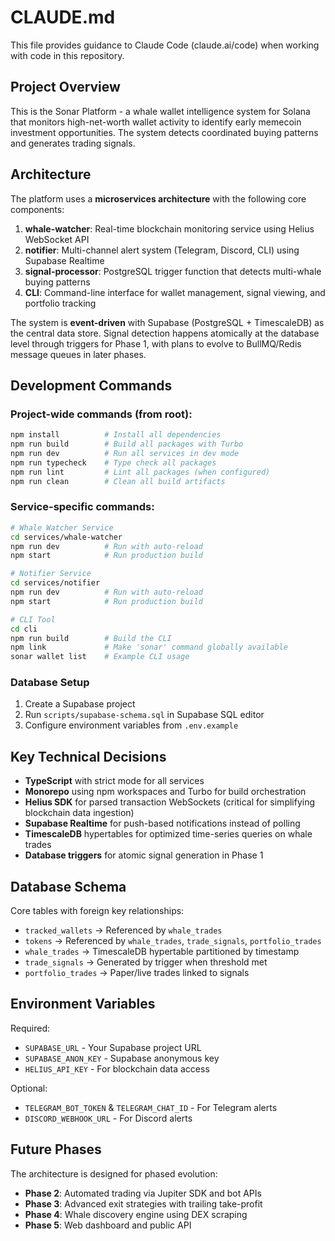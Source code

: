 # CLAUDE.md

This file provides guidance to Claude Code (claude.ai/code) when working with code in this repository.

## Project Overview

This is the Sonar Platform - a whale wallet intelligence system for Solana that monitors high-net-worth wallet activity to identify early memecoin investment opportunities. The system detects coordinated buying patterns and generates trading signals.

## Architecture

The platform uses a **microservices architecture** with the following core components:

1. **whale-watcher**: Real-time blockchain monitoring service using Helius WebSocket API
2. **notifier**: Multi-channel alert system (Telegram, Discord, CLI) using Supabase Realtime
3. **signal-processor**: PostgreSQL trigger function that detects multi-whale buying patterns
4. **CLI**: Command-line interface for wallet management, signal viewing, and portfolio tracking

The system is **event-driven** with Supabase (PostgreSQL + TimescaleDB) as the central data store. Signal detection happens atomically at the database level through triggers for Phase 1, with plans to evolve to BullMQ/Redis message queues in later phases.

## Development Commands

### Project-wide commands (from root):
```bash
npm install          # Install all dependencies
npm run build        # Build all packages with Turbo
npm run dev          # Run all services in dev mode
npm run typecheck    # Type check all packages
npm run lint         # Lint all packages (when configured)
npm run clean        # Clean all build artifacts
```

### Service-specific commands:
```bash
# Whale Watcher Service
cd services/whale-watcher
npm run dev          # Run with auto-reload
npm start            # Run production build

# Notifier Service  
cd services/notifier
npm run dev          # Run with auto-reload
npm start            # Run production build

# CLI Tool
cd cli
npm run build        # Build the CLI
npm link             # Make 'sonar' command globally available
sonar wallet list    # Example CLI usage
```

### Database Setup

1. Create a Supabase project
2. Run `scripts/supabase-schema.sql` in Supabase SQL editor
3. Configure environment variables from `.env.example`

## Key Technical Decisions

- **TypeScript** with strict mode for all services
- **Monorepo** using npm workspaces and Turbo for build orchestration
- **Helius SDK** for parsed transaction WebSockets (critical for simplifying blockchain data ingestion)
- **Supabase Realtime** for push-based notifications instead of polling
- **TimescaleDB** hypertables for optimized time-series queries on whale trades
- **Database triggers** for atomic signal generation in Phase 1

## Database Schema

Core tables with foreign key relationships:
- `tracked_wallets` → Referenced by `whale_trades`
- `tokens` → Referenced by `whale_trades`, `trade_signals`, `portfolio_trades`  
- `whale_trades` → TimescaleDB hypertable partitioned by timestamp
- `trade_signals` → Generated by trigger when threshold met
- `portfolio_trades` → Paper/live trades linked to signals

## Environment Variables

Required:
- `SUPABASE_URL` - Your Supabase project URL
- `SUPABASE_ANON_KEY` - Supabase anonymous key
- `HELIUS_API_KEY` - For blockchain data access

Optional:
- `TELEGRAM_BOT_TOKEN` & `TELEGRAM_CHAT_ID` - For Telegram alerts
- `DISCORD_WEBHOOK_URL` - For Discord alerts

## Future Phases

The architecture is designed for phased evolution:
- **Phase 2**: Automated trading via Jupiter SDK and bot APIs
- **Phase 3**: Advanced exit strategies with trailing take-profit
- **Phase 4**: Whale discovery engine using DEX scraping
- **Phase 5**: Web dashboard and public API